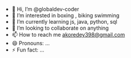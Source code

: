 - 👋 Hi, I’m @globaldev-coder
- 👀 I’m interested in boxing , biking swimming
- 🌱 I’m currently learning js, java, python, sql
- 💞️ I’m looking to collaborate on anything
- 📫 How to reach me akoredey398@gmail.com
- 😄 Pronouns: ...
- ⚡ Fun fact: ...

<!---
globaldev-coder/globaldev-coder is a ✨ special ✨ repository because its `README.md` (this file) appears on your GitHub profile.
You can click the Preview link to take a look at your changes.
--->
